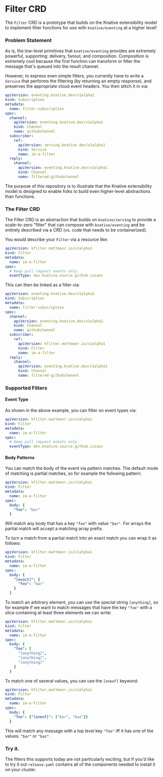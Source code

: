 # Filter CRD

The `Filter` CRD is a prototype that builds on the Knative extensibility model
to implement filter functions for use with `knative/eventing` at a higher level!

### Problem Statement

As is, the low-level primitives that `knative/eventing` provides are extremely
powerful, supporting: delivery, fanout, and composition.  Composition is
extremely cool because the first function can transform or filter the message
that's queued into the result channel.

However, to express even simple filters, you currently have to write a `Service`
that performs the filtering (by returning an empty response), and preserves the
appropriate cloud event headers.  You then stitch it in via:

```yaml
apiVersion: eventing.knative.dev/v1alpha1
kind: Subscription
metadata:
  name: filter-subscription
spec:
  channel:
    apiVersion: eventing.knative.dev/v1alpha1
    kind: Channel
    name: githubchannel
  subscriber:
    ref:
      apiVersion: serving.knative.dev/v1alpha1
      kind: Service
      name: im-a-filter
  reply:
    channel:
      apiVersion: eventing.knative.dev/v1alpha1
      kind: Channel
      name: filtered-githubchannel

```

The purpose of this repository is to illustrate that the Knative extensibility
model is designed to enable folks to build even higher-level abstractions than
functions.


### The Filter CRD

The Filter CRD is an abstraction that builds on `knative/serving` to provide a
scale-to-zero "filter" that can compose with `knative/eventing` and be entirely
described via a CRD (vs. code that needs to be containerized).

You would describe your `Filter` via a resource like:

```yaml
apiVersion: kfilter.mattmoor.io/v1alpha1
kind: Filter
metadata:
  name: im-a-filter
spec:
  # Keep pull request events only.
  eventType: dev.knative.source.github.issues
```

This can then be linked as a filter via:

```yaml
apiVersion: eventing.knative.dev/v1alpha1
kind: Subscription
metadata:
  name: filter-subscription
spec:
  channel:
    apiVersion: eventing.knative.dev/v1alpha1
    kind: Channel
    name: githubchannel
  subscriber:
    ref:
      apiVersion: kfilter.mattmoor.io/v1alpha1
      kind: Filter
      name: im-a-filter
  reply:
    channel:
      apiVersion: eventing.knative.dev/v1alpha1
      kind: Channel
      name: filtered-githubchannel

```

### Supported Filters

#### Event Type

As shown in the above example, you can filter on event types via:

```yaml
apiVersion: kfilter.mattmoor.io/v1alpha1
kind: Filter
metadata:
  name: im-a-filter
spec:
  # Keep pull request events only.
  eventType: dev.knative.source.github.issues
```

#### Body Patterns

You can match the body of the event via pattern matches.  The default mode
of matching is partial matches, so for example the following pattern:

```yaml
apiVersion: kfilter.mattmoor.io/v1alpha1
kind: Filter
metadata:
  name: im-a-filter
spec:
  body: {
    "foo": "bar"
  }
```

Will match any body that has a key `"foo"` with value `"bar"`.  For arrays
the partial match will accept a matching array prefix.

To turn a match from a partial match into an exact match you can wrap it as
follows:

```yaml
apiVersion: kfilter.mattmoor.io/v1alpha1
kind: Filter
metadata:
  name: im-a-filter
spec:
  body: {
    "[exact]": {
      "foo": "bar"
    }
  }
```

To match an arbitrary element, you can use the special string `[anything]`,
so for example if we want to match messages that have the key `"foo"` with
a slice containing at least three elements we can write:

```yaml
apiVersion: kfilter.mattmoor.io/v1alpha1
kind: Filter
metadata:
  name: im-a-filter
spec:
  body: {
    "foo": [
      "[anything]",
      "[anything]",
      "[anything]"
    ]
  }
```

To match one of several values, you can use the `[oneof]` keyword:

```yaml
apiVersion: kfilter.mattmoor.io/v1alpha1
kind: Filter
metadata:
  name: im-a-filter
spec:
  body: {
    "foo": {"[oneof]": ["bar", "baz"]}
  }
```

This will match any message with a top level key `"foo"` iff it has one of the
values: `"bar"` or `"baz"`.


### Try it.

The filters this supports today are not particularly exciting, but if you'd like
to try it out `release.yaml` contains all of the components needed to install it
on your cluster.
